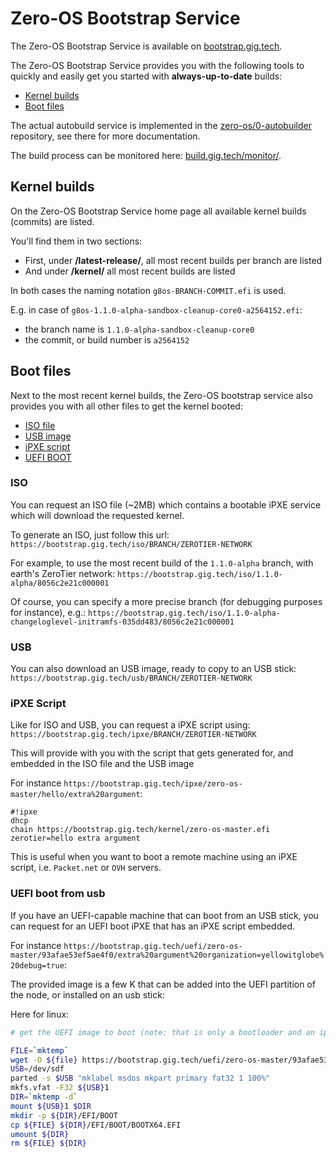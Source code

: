 # Zero-OS Bootstrap Service

The Zero-OS Bootstrap Service is available on [bootstrap.gig.tech](https://bootstrap.gig.tech).

The Zero-OS Bootstrap Service provides you with the following tools to quickly and easily get you started with **always-up-to-date** builds:

- [Kernel builds](#kernel-builds)
- [Boot files](#boot-files)

The actual autobuild service is implemented in the [zero-os/0-autobuilder](https://github.com/zero-os/0-autobuilder) repository, see there for more documentation.

The build process can be monitored here: [build.gig.tech/monitor/](https://build.gig.tech/monitor/).

<a id="kernel-builds"></a>
## Kernel builds

On the Zero-OS Bootstrap Service home page all available kernel builds (commits) are listed.

You'll find them in two sections:
- First, under **/latest-release/**, all most recent builds per branch are listed
- And under **/kernel/** all most recent builds are listed

In both cases the naming notation `g8os-BRANCH-COMMIT.efi` is used.

E.g. in case of `g8os-1.1.0-alpha-sandbox-cleanup-core0-a2564152.efi`:
- the branch name is `1.1.0-alpha-sandbox-cleanup-core0`
- the commit, or build number is `a2564152`

<a id="boot-files"></a>
## Boot files

Next to the most recent kernel builds, the Zero-OS bootstrap service also provides you with all other files to get the kernel booted:

- [ISO file](#iso)
- [USB image](#usb)
- [iPXE script](#ipxe)
- [UEFI BOOT](#uefi)

<a id="iso"></a>
### ISO

You can request an ISO file (~2MB) which contains a bootable iPXE service which will download the requested kernel.

To generate an ISO, just follow this url: `https://bootstrap.gig.tech/iso/BRANCH/ZEROTIER-NETWORK`

For example, to use the most recent build of the `1.1.0-alpha` branch, with earth's ZeroTier network: `https://bootstrap.gig.tech/iso/1.1.0-alpha/8056c2e21c000001`

Of course, you can specify a more precise branch (for debugging purposes for instance), e.g.: `https://bootstrap.gig.tech/iso/1.1.0-alpha-changeloglevel-initramfs-035dd483/8056c2e21c000001`

<a id="usb"></a>
### USB

You can also download an USB image, ready to copy to an USB stick: `https://bootstrap.gig.tech/usb/BRANCH/ZEROTIER-NETWORK`

<a id="ipxe"></a>
### iPXE Script

Like for ISO and USB, you can request a iPXE script using: `https://bootstrap.gig.tech/ipxe/BRANCH/ZEROTIER-NETWORK`

This will provide with you with the script that gets generated for, and embedded in the ISO file and the USB image

For instance `https://bootstrap.gig.tech/ipxe/zero-os-master/hello/extra%20argument`:
```
#!ipxe
dhcp
chain https://bootstrap.gig.tech/kernel/zero-os-master.efi zerotier=hello extra argument
```

This is useful when you want to boot a remote machine using an iPXE script, i.e. `Packet.net` or `OVH` servers.

<a id="uefi"></a>
### UEFI boot from usb

If you have an UEFI-capable machine that can boot from an USB stick, you can request for an UEFI boot iPXE that has
an iPXE script embedded.

For instance `https://bootstrap.gig.tech/uefi/zero-os-master/93afae53ef5ae4f0/extra%20argument%20organization=yellowitglobe%20debug=true`:

The provided image is a few K that can be added into the UEFI partition of the node, or installed on an usb stick:

Here for linux:

```bash
# get the UEFI image to boot (note: that is only a bootloader and an ipxe script, so very small)

FILE=`mktemp`
wget -O ${file} https://bootstrap.gig.tech/uefi/zero-os-master/93afae53ef5ae4f0/extra%20argument%20organization=yellowitglobe%20debug=true
USB=/dev/sdf
parted -s $USB "mklabel msdos mkpart primary fat32 1 100%"
mkfs.vfat -F32 ${USB}1
DIR=`mktemp -d`
mount ${USB}1 $DIR
mkdir -p ${DIR}/EFI/BOOT
cp ${FILE} ${DIR}/EFI/BOOT/BOOTX64.EFI
umount ${DIR}
rm ${FILE} ${DIR}
```

